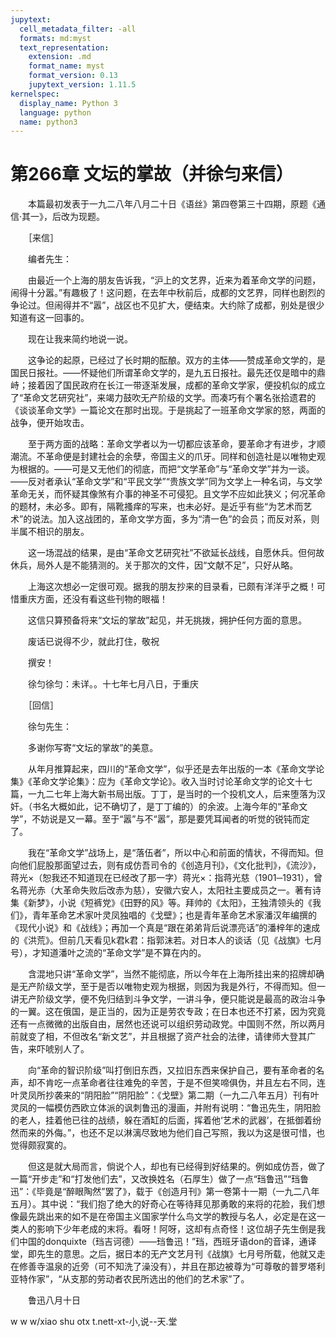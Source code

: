 ```yaml
---
jupytext:
  cell_metadata_filter: -all
  formats: md:myst
  text_representation:
    extension: .md
    format_name: myst
    format_version: 0.13
    jupytext_version: 1.11.5
kernelspec:
  display_name: Python 3
  language: python
  name: python3
---
```

# 第266章  文坛的掌故（并徐匀来信） 

　　本篇最初发表于一九二八年八月二十日《语丝》第四卷第三十四期，原题《通信·其一》，后改为现题。 

　　［来信］ 

　　编者先生： 

　　由最近一个上海的朋友告诉我，“沪上的文艺界，近来为着革命文学的问题，闹得十分嚣。”有趣极了！这问题，在去年中秋前后，成都的文艺界，同样也剧烈的争论过。但闹得并不“嚣”，战区也不见扩大，便结束。大约除了成都，别处是很少知道有这一回事的。 

　　现在让我来简约地说一说。 

　　这争论的起原，已经过了长时期的酝酿。双方的主体——赞成革命文学的，是国民日报社。——怀疑他们所谓革命文学的，是九五日报社。最先还仅是暗中的鼎峙；接着因了国民政府在长江一带逐渐发展，成都的革命文学家，便投机似的成立了“革命文艺研究社”，来竭力鼓吹无产阶级的文学。而凑巧有个署名张拾遗君的《谈谈革命文学》一篇论文在那时出现。于是挑起了一班革命文学家的怒，两面的战争，便开始攻击。 

　　至于两方面的战略：革命文学者以为一切都应该革命，要革命才有进步，才顺潮流。不革命便是封建社会的余孽，帝国主义的爪牙。同样和创造社是以唯物史观为根据的。——可是又无他们的彻底，而把“文学革命”与“革命文学”并为一谈。——反对者承认“革命文学”和“平民文学”“贵族文学”同为文学上一种名词，与文学革命无关，而怀疑其像煞有介事的神圣不可侵犯。且文学不应如此狭义；何况革命的题材，未必多。即有，隔靴搔痒的写来，也未必好。是近乎有些“为艺术而艺术”的说法。加入这战团的，革命文学方面，多为“清一色”的会员；而反对系，则半属不相识的朋友。 

　　这一场混战的结果，是由“革命文艺研究社”不欲延长战线，自愿休兵。但何故休兵，局外人是不能猜测的。关于那次的文件，因“文献不足”，只好从略。 

　　上海这次想必一定很可观。据我的朋友抄来的目录看，已颇有洋洋乎之概！可惜重庆方面，还没有看这些刊物的眼福！ 

　　这信只算预备将来“文坛的掌故”起见，并无挑拨，拥护任何方面的意思。 

　　废话已说得不少，就此打住，敬祝 

　　撰安！ 

　　徐匀徐匀：未详。。十七年七月八日，于重庆 

　　［回信］ 

　　徐匀先生： 

　　多谢你写寄“文坛的掌故”的美意。 

　　从年月推算起来，四川的“革命文学”，似乎还是去年出版的一本《革命文学论集》《革命文学论集》：应为《革命文学论》。收入当时讨论革命文学的论文十七篇，一九二七年上海大新书局出版。丁丁，是当时的一个投机文人，后来堕落为汉奸。（书名大概如此，记不确切了，是丁丁编的）的余波。上海今年的“革命文学”，不妨说是又一幕。至于“嚣”与不“嚣”，那是要凭耳闻者的听觉的锐钝而定了。 

　　我在“革命文学”战场上，是“落伍者”，所以中心和前面的情状，不得而知。但向他们屁股那面望过去，则有成仿吾司令的《创造月刊》，《文化批判》，《流沙》，蒋光×（恕我还不知道现在已经改了那一字）蒋光×：指蒋光慈（1901─1931），曾名蒋光赤（大革命失败后改赤为慈），安徽六安人，太阳社主要成员之一。著有诗集《新梦》，小说《短裤党》《田野的风》等。拜帅的《太阳》，王独清领头的《我们》，青年革命艺术家叶灵凤独唱的《戈壁》；也是青年革命艺术家潘汉年编撰的《现代小说》和《战线》；再加一个真是“跟在弟弟背后说漂亮话”的潘梓年的速成的《洪荒》。但前几天看见k君k君：指郭沫若。对日本人的谈话（见《战旗》七月号），才知道潘叶之流的“革命文学”是不算在内的。 

　　含混地只讲“革命文学”，当然不能彻底，所以今年在上海所挂出来的招牌却确是无产阶级文学，至于是否以唯物史观为根据，则因为我是外行，不得而知。但一讲无产阶级文学，便不免归结到斗争文学，一讲斗争，便只能说是最高的政治斗争的一翼。这在俄国，是正当的，因为正是劳农专政；在日本也还不打紧，因为究竟还有一点微微的出版自由，居然也还说可以组织劳动政党。中国则不然，所以两月前就变了相，不但改名“新文艺”，并且根据了资产社会的法律，请律师大登其广告，来吓唬别人了。 

　　向“革命的智识阶级”叫打倒旧东西，又拉旧东西来保护自己，要有革命者的名声，却不肯吃一点革命者往往难免的辛苦，于是不但笑啼俱伪，并且左右不同，连叶灵凤所抄袭来的“阴阳脸”“阴阳脸”：《戈壁》第二期（一九二八年五月）刊有叶灵凤的一幅模仿西欧立体派的讽刺鲁迅的漫画，并附有说明：“鲁迅先生，阴阳脸的老人，挂着他已往的战绩，躲在酒缸的后面，挥着他‘艺术的武器’，在抵御着纷然而来的外侮。”，也还不足以淋漓尽致地为他们自己写照，我以为这是很可惜，也觉得颇寂寞的。 

　　但这是就大局而言，倘说个人，却也有已经得到好结果的。例如成仿吾，做了一篇“开步走”和“打发他们去”，又改换姓名（石厚生）做了一点“珰鲁迅”“珰鲁迅”：《毕竟是“醉眼陶然”罢了》，载于《创造月刊》第一卷第十一期（一九二八年五月）。其中说：“我们抱了绝大的好奇心在等待拜见那勇敢的来将的花脸，我们想像最先跳出来的如不是在帝国主义国家学什么鸟文学的教授与名人，必定是在这一类人的影响下少年老成的末将。看呀！阿呀，这却有点奇怪！这位胡子先生倒是我们中国的donquixte（珰吉诃德）——珰鲁迅！”珰，西班牙语don的音译，通译堂，即先生的意思。之后，据日本的无产文艺月刊《战旗》七月号所载，他就又走在修善寺温泉的近旁（可不知洗了澡没有），并且在那边被尊为“可尊敬的普罗塔利亚特作家”，“从支那的劳动者农民所选出的他们的艺术家”了。 

　　鲁迅八月十日 

w w w/xiao shu otx t.nett-xt-小,说--天.堂 

